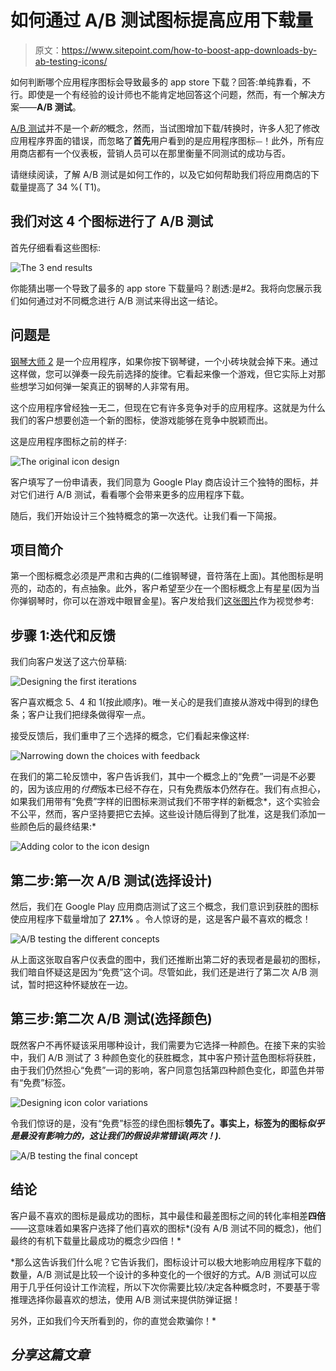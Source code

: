 # 如何通过 A/B 测试图标提高应用下载量

> 原文：<https://www.sitepoint.com/how-to-boost-app-downloads-by-ab-testing-icons/>

如何判断哪个应用程序图标会导致最多的 app store 下载？回答:单纯靠看，不行。即使是一个有经验的设计师也不能肯定地回答这个问题，然而，有一个解决方案——**A/B 测试**。

[A/B 测试](https://www.sitepoint.com/designers-guide-a-b-testing/)并不是一个*新的*概念，然而，当试图增加下载/转换时，许多人犯了修改应用程序界面的错误，而忽略了**首先**用户看到的是应用程序图标⏤！此外，所有应用商店都有一个仪表板，营销人员可以在那里衡量不同测试的成功与否。

请继续阅读，了解 A/B 测试是如何工作的，以及它如何帮助我们将应用商店的下载量提高了 34 %( T1)。

## 我们对这 4 个图标进行了 A/B 测试

首先仔细看看这些图标:

![The 3 end results](img/44ed3d57fec3932a8060d684edccb200.png)

你能猜出哪一个导致了最多的 app store 下载量吗？剧透:是#2。我将向您展示我们如何通过对不同概念进行 A/B 测试来得出这一结论。

## 问题是

[钢琴大师 2](https://play.google.com/store/apps/details?id=it.b77.pianomasterfree) 是一个应用程序，如果你按下钢琴键，一个小砖块就会掉下来。通过这样做，您可以弹奏一段先前选择的旋律。它看起来像一个游戏，但它实际上对那些想学习如何弹一架真正的钢琴的人非常有用。

这个应用程序曾经独一无二，但现在它有许多竞争对手的应用程序。这就是为什么我们的客户想要创造一个新的图标，使游戏能够在竞争中脱颖而出。

这是应用程序图标之前的样子:

![The original icon design](img/f127296d1e2e740986d3e3e1d9a2719d.png)

客户填写了一份申请表，我们同意为 Google Play 商店设计三个独特的图标，并对它们进行 A/B 测试，看看哪个会带来更多的应用程序下载。

随后，我们开始设计三个独特概念的第一次迭代。让我们看一下简报。

## 项目简介

第一个图标概念必须是严肃和古典的(二维钢琴键，音符落在上面)。其他图标是明亮的，动态的，有点抽象。此外，客户希望至少在一个图标概念上有星星(因为当你弹钢琴时，你可以在游戏中眼冒金星)。客户发给我们[这张图片](https://www.dreamstime.com/royalty-free-stock-photo-girl-play-piano-image15193085)作为视觉参考:

## 步骤 1:迭代和反馈

我们向客户发送了这六份草稿:

![Designing the first iterations](img/bdf0c38692dd9d3047e105b2225ee0a4.png)

客户喜欢概念 5、4 和 1(按此顺序)。唯一关心的是我们直接从游戏中得到的绿色条；客户让我们把绿条做得窄一点。

接受反馈后，我们重申了三个选择的概念，它们看起来像这样:

![Narrowing down the choices with feedback](img/6519b2e0ec615bc5cecb2375ff496eea.png)

在我们的第二轮反馈中，客户告诉我们，其中一个概念上的“免费”一词是不必要的，因为该应用的*付费*版本已经不存在，只有免费版本仍然存在。我们有点担心，如果我们用带有“免费”字样的旧图标来测试我们不带字样的新概念*，这个实验会不公平，然而，客户坚持要把它去掉。这些设计随后得到了批准，这是我们添加一些颜色后的最终结果:*

![Adding color to the icon design](img/b01139811a7ce420697216a3de06a13c.png)

## 第二步:第一次 A/B 测试(选择设计)

然后，我们在 Google Play 应用商店测试了这三个概念，我们意识到获胜的图标使应用程序下载量增加了 **27.1%** 。令人惊讶的是，这是客户最不喜欢的概念！

![A/B testing the different concepts](img/dfd9380a86b512038c184af7439f5a28.png)

从上面这张取自客户仪表盘的图中，我们还推断出第二好的表现者是最初的图标，我们暗自怀疑这是因为“免费”这个词。尽管如此，我们还是进行了第二次 A/B 测试，暂时把这种怀疑放在一边。

## 第三步:第二次 A/B 测试(选择颜色)

既然客户不再怀疑该采用哪种设计，我们需要为它选择一种颜色。在接下来的实验中，我们 A/B 测试了 3 种颜色变化的获胜概念，其中客户预计蓝色图标将获胜，由于我们仍然担心“免费”一词的影响，客户同意包括第四种颜色变化，即蓝色并带有“免费”标签。

![Designing icon color variations](img/fa6f83c075e04c993b5b3acd67e157b7.png)

令我们惊讶的是，没有“免费”标签的绿色图标**领先了。事实上，标签为的图标*似乎是最没有影响力的，这让我们的假设非常错误(两次！).***

![A/B testing the final concept](img/40c920dbdff76b84f6154fc7b0f045d9.png)

## 结论

客户最不喜欢的图标是最成功的图标，其中最佳和最差图标之间的转化率相差**四倍**——这意味着如果客户选择了他们喜欢的图标*(没有 A/B 测试不同的概念)，他们最终的有机下载量比最成功的概念少四倍！*

 *那么这告诉我们什么呢？它告诉我们，图标设计可以极大地影响应用程序下载的数量，A/B 测试是比较一个设计的多种变化的一个很好的方式。A/B 测试可以应用于几乎任何设计工作流程，所以下次你需要比较/决定各种概念时，不要基于零推理选择你最喜欢的想法，使用 A/B 测试来提供防弹证据！

另外，正如我们今天所看到的，你的直觉会欺骗你！* 

## *分享这篇文章*